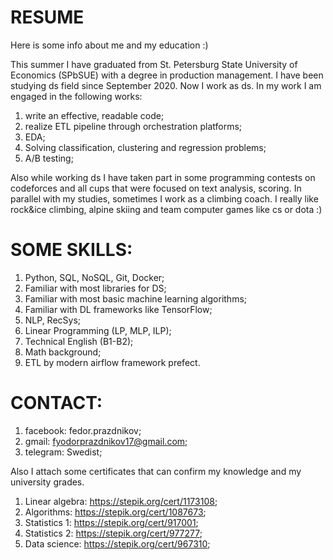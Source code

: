 # RESUME
Here is some info about me and my education :)

This summer I have graduated from St. Petersburg State University of Economics (SPbSUE) with a degree in production management. I have been studying ds field since September 2020. Now I work as ds. In my work I am engaged in the following works:
1) write an effective, readable code;
2) realize ETL pipeline through orchestration platforms;
3) EDA;
4) Solving classification, clustering and regression problems;
5) A/B testing;

Also while working ds I have taken part in some programming contests on codeforces and all cups that were focused on text analysis, scoring. In parallel with my studies, sometimes I work as a climbing coach. I really like rock&ice climbing, alpine skiing and team computer games like cs or dota :)

# SOME SKILLS:
1) Python, SQL, NoSQL, Git, Docker;
2) Familiar with most libraries for DS;
3) Familiar with most basic machine learning algorithms;
4) Familiar with DL frameworks like TensorFlow;
5) NLP, RecSys;
6) Linear Programming (LP, MLP, ILP);
7) Technical English (B1-B2);
8) Math background;
9) ETL by modern airflow framework prefect.

# CONTACT:
1) facebook: fedor.prazdnikov;
2) gmail: fyodorprazdnikov17@gmail.com;
3) telegram: Swedist;

Also I attach some certificates that can confirm my knowledge and my university grades.
1) Linear algebra: https://stepik.org/cert/1173108;
2) Algorithms: https://stepik.org/cert/1087673;
3) Statistics 1: https://stepik.org/cert/917001;
4) Statistics 2: https://stepik.org/cert/977277;
5) Data science: https://stepik.org/cert/967310;
